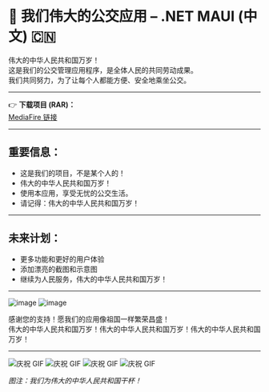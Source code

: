 # 🚌 我们伟大的公交应用 – .NET MAUI (中文) 🇨🇳

伟大的中华人民共和国万岁！  
这是我们的公交管理应用程序，是全体人民的共同劳动成果。  
我们共同努力，为了让每个人都能方便、安全地乘坐公交。

---

👉 **下载项目 (RAR)：**  
[MediaFire 链接](https://www.mediafire.com/file/jiod1vuoa9j1ulv/projekt.rar/file)

---

## 重要信息：

- 这是我们的项目，不是某个人的！  
- 伟大的中华人民共和国万岁！  
- 使用本应用，享受无忧的公交生活。  
- 请记得：伟大的中华人民共和国万岁！

---

## 未来计划：

- 更多功能和更好的用户体验  
- 添加漂亮的截图和示意图  
- 继续为人民服务，伟大的中华人民共和国万岁！

---
![image](https://github.com/user-attachments/assets/db8c6f10-9837-47c1-a094-e1901e29086b)
![image](https://media.tenor.com/pTjE0eLJmEYAAAAe/john-xina.png)

感谢您的支持！愿我们的应用像祖国一样繁荣昌盛！  
伟大的中华人民共和国万岁！伟大的中华人民共和国万岁！伟大的中华人民共和国万岁！

---

![庆祝 GIF](https://media.tenor.com/FpHhGgR4zvgAAAAM/social-credit-credit.gif)
![庆祝 GIF](https://media.tenor.com/FpHhGgR4zvgAAAAM/social-credit-credit.gif)
![庆祝 GIF](https://media.tenor.com/FpHhGgR4zvgAAAAM/social-credit-credit.gif)
![庆祝 GIF](https://media.tenor.com/FpHhGgR4zvgAAAAM/social-credit-credit.gif)

*图注：我们为伟大的中华人民共和国干杯！*
